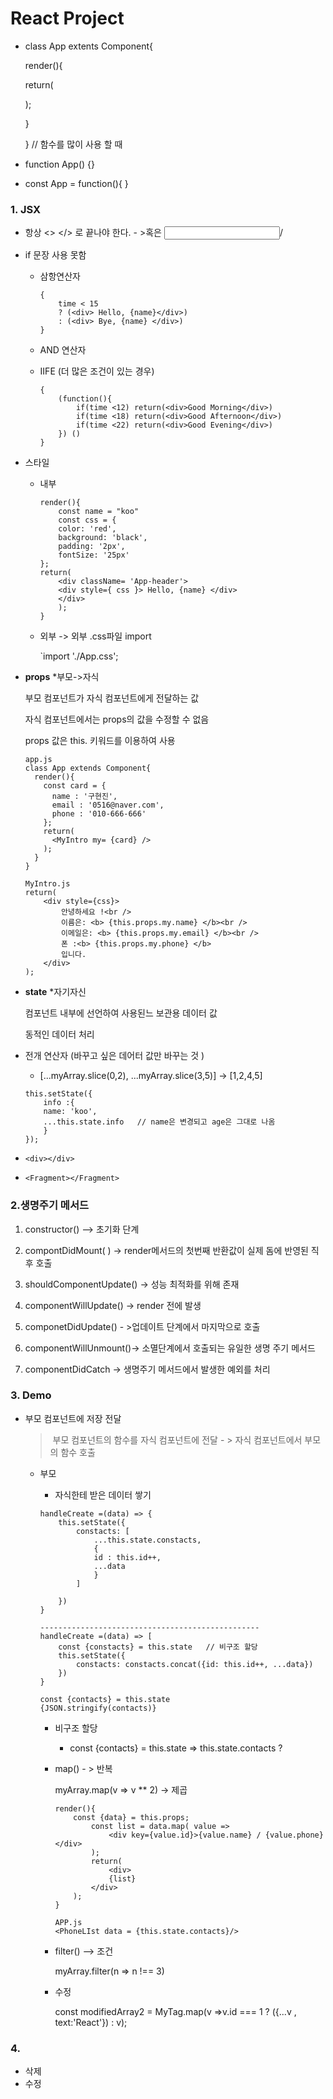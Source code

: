 # React Project 

- class  App  extents Component{

  render(){

  return(

  );

  }

  }        // 함수를 많이 사용 할 때 

- function  App() {}

- const App = function(){ }

### 1. JSX 

- 항상 <> </> 로 끝나야 한다. - >혹은 <input     />/

- if 문장 사용 못함  

  - 삼항연산자  

    ```
    {
        time < 15 
        ? (<div> Hello, {name}</div>) 
        : (<div> Bye, {name} </div>)
    }
    ```

  - AND 연산자

  - IIFE (더 많은 조건이 있는 경우)

    ```
    {
        (function(){
            if(time <12) return(<div>Good Morning</div>)
            if(time <18) return(<div>Good Afternoon</div>)
            if(time <22) return(<div>Good Evening</div>)
        }) ()
    }
    ```

- 스타일 

  - 내부

    ```
    render(){
        const name = "koo"
        const css = {
        color: 'red',
        background: 'black',
        padding: '2px',
        fontSize: '25px'
    };
    return(
        <div className= 'App-header'>
        <div style={ css }> Hello, {name} </div>
        </div>
        );
    }
    ```

  - 외부 -> 외부 .css파일 import  

    `import './App.css';

- **props** *부모->자식 

  부모 컴포넌트가 자식 컴포넌트에게 전달하는 값 

  자식 컴포넌트에서는 props의 값을 수정할 수 없음 

  props 값은 this. 키워드를 이용하여 사용

  ```
  app.js
  class App extends Component{
    render(){
      const card = {
        name : '구현진',
        email : '0516@naver.com',
        phone : '010-666-666'
      };
      return(
        <MyIntro my= {card} />
      );
    }
  }
  
  MyIntro.js
  return(
      <div style={css}>
          안녕하세요 !<br />
          이름은: <b> {this.props.my.name} </b><br />
          이메일은: <b> {this.props.my.email} </b><br />
          폰 :<b> {this.props.my.phone} </b>
          입니다.
      </div>
  );
  ```

  

- **state** *자기자신

  컴포넌트 내부에 선언하여 사용된느 보관용 데이터 값 

  동적인 데이터 처리

- 전개 연산자 (바꾸고 싶은 데어터 값만 바꾸는 것 )

  - [...myArray.slice(0,2), ...myArray.slice(3,5)] -> [1,2,4,5]
  
  ```
  this.setState({
      info :{
      name: 'koo',
      ...this.state.info   // name은 변경되고 age은 그대로 나옴 
      }
  });
  ```
  
- `<div></div>`

- `<Fragment></Fragment>`

### 2.생명주기 메서드

1. constructor()    --> 초기화 단계 
2. compontDidMount( ) -> render메서드의 첫번째 반환값이 실제 돔에 반영된 직후 호출
3. shouldComponentUpdate() -> 성능 최적화를 위해 존재 
4. componentWillUpdate() -> render 전에 발생 
5. componetDidUpdate() - >업데이트 단계에서 마지막으로 호출
6. componentWillUnmount()-> 소멸단계에서 호출되는 유일한 생명 주기 메서드

7. componentDidCatch -> 생명주기 메서드에서 발생한 예외를 처리



### 3. Demo

- 부모 컴포넌트에 저장 전달 

  > ​	부모 컴포넌트의 함수를 자식 컴포넌트에 전달 - > 자식 컴포넌트에서 부모의 함수 호출

  - 부모

    - 자식한테 받은 데이터 쌓기

    ```
    handleCreate =(data) => {
        this.setState({
            constacts: [ 
                ...this.state.constacts,
                {
                id : this.id++,
                ...data
                }
            ]
    
        })
    }
    
    -------------------------------------------------
    handleCreate =(data) => [
        const {constacts} = this.state   // 비구조 할당 
        this.setState({
            constacts: constacts.concat({id: this.id++, ...data})
        })
    }
    
    const {contacts} = this.state
    {JSON.stringify(contacts)}
    ```

    - 비구조 할당 

      - const {contacts} = this.state   => this.state.contacts ?

    - map() - > 반복

      myArray.map(v => v ** 2) -> 제곱

      ```
      render(){
          const {data} = this.props;
              const list = data.map( value =>
                  <div key={value.id}>{value.name} / {value.phone} </div>
              );
              return(
                  <div>
                  {list}
              </div>
          );
      }
      
      APP.js
      <PhoneLIst data = {this.state.contacts}/>
      ```

    - filter()  --> 조건

      myArray.filter(n => n !== 3)

    - 수정

      const modifiedArray2 = MyTag.map(v =>v.id === 1 ? ({...v , text:'React'}) : v);

### 4. 

- 삭제 
- 수정